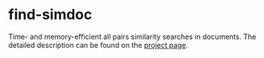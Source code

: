 # find-simdoc

Time- and memory-efficient all pairs similarity searches in documents.
The detailed description can be found on the [project page](https://github.com/legalforce-research/find-simdoc).
